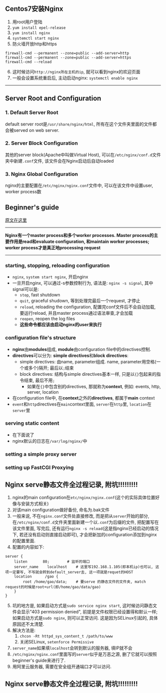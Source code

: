## Centos7安装Nginx
1. 用root用户登陆
2. ```yum install epel-release```
3. ```yum install nginx```
4. ```systemctl start nginx```
5. 防火墙开放http和https
```
firewall-cmd --permanent --zone=public --add-server=http
firewall-cmd --permanent --zone=public --add-server=https
firewall-cmd --reload
```
6. 这时候访问```http://nginx所在主机的ip```, 就可以看到nginx的欢迎页面
7. 一般会设置系统重启后, 主动启动nginx: ```systemctl enable nginx```

-----

## Server Root and Configuration
### 1. Default Server Root
default server root是```/usr/share/nginx/html```, 所有在这个文件夹里面的文件都会被served on web server.

### 2. Server Block Configuration
其他的server block(Apache中叫做Virtual Host), 可以在```/etc/nginx/conf.d```文件夹中新建```.conf```文件, 该文件会在Nginx启动后自动loaded

### 3. Nginx Global Configuration
nginx的主要配置在```/etc/nginx/nginx.conf```文件中, 可以在该文件中设置user, worker process数

## Beginner's guide

[原文在这里](http://nginx.org/en/docs/beginners_guide.html#conf_structure)

----

**Nginx有一个master process和多个worker processes. Master process的主要作用是read和evaluate configuration, 和maintain worker processes; worker process才是真正地processing request**

----

### starting, stopping, reloading configuration
- ```nginx```, ```system start nginx```, 开启nginx
- 一旦开启nginx, 可以通过-s参数控制行为, 语法是: ```nginx -s signal```, 其中signal可以是:
    * ```stop```, fast shutdown
    * ```quit```, graceful shudown, 等到处理完最后一个request, 才停止
    * ```reload```, reloading the configuration, 配置完conf文件后不会自动加载, 要运行reload, 并且master process通过语法审查,才会加载
    * ```reopen```, reopen the log files
    * **这些命令都应该由启动nginx的user来执行**

### configuration file's structure

- **nginx**由**modules**组成, **module**由configuration file中的directives控制.
- **directives**可以分为: **simple directives**和**block directives**:
    * simple directives: 由name, parameter组成. name, parameter用空格(一个或多个)隔开; 最后以```;```结束
    * block directives: 结构与simple directives基本一样, 只是以```{}```包起来的指令结束, 最后不用```;```
        + 如果在```{}```中包含别的directives, 那就称为**context**, 例如: events, http, server, location 
- 在configuration file中, 在**context**之外的**directives**, 都属于**main** context
- ```event```和```http```directives在```main```context里面, ```server```在```http```里, ```location```在```server```里

### serving static content

- 在下面说了
- nginx默认的日志在```/var/log/nginx/```中

### setting a simple proxy server

### setting up FastCGI Proxying


## Nginx serve静态文件全过程记录, 附坑!!!!!!!!!
1. nginx的main configuration在```etc/nginx/nginx.conf```(这个的实际具体位置好像与安装方式相关)
2. 对该main configuration做好备份, 命名为.bak文件
3. 一般来说, 不在```nginx.conf```文件处直接修改, 而是把从```server```开始的部分, 在```/etc/nginx/conf.d```文件夹里面新建一个以```.conf```为后缀的文件, 把配置写在该文件里面, 写完后, 还有运行```nginx -s reload```(这是指nginx已经启动的情况下, 若还没有启动则直接启动即可), 才会把新加的configuration添加到nginx的配置里面.
4. 配置的内容如下:
```
server {
    listen       80;        # 监听的端口
    server_name    localhost    # 这里写192.168.1.105(即本机ip)也可以, 这项一定要写, 不写就会转到default_server去, 这一项就是requet的HOST
    location      /gao {
        root /home/gao/data;    # 要serve 的静态文件的文件夹, match request的时候是root+url(即/home/gao/data/gao)
    }
}
```
5. 坑的地方是, 如果启动方式是```sudo service nginx start```, 这时候访问静态文件会显示"403 permission denied", 前提是文件权限已经设置得和默认一样; 如果启动方式是```sudo nginx```, 则可以正常访问. 这是因为SELinux引起的, 具体原因还不太清楚.
6. 解决方法是:
    1. ```chcon -Rt httpd_sys_content_t /path/to/www```
    2. 关闭SELinux, ```setenforce Permissive```
7. ```server_name```如果填```localhost```会转到默认的服务器, 填IP就不会
8. ```/etc/nginx/nginx.conf```里面写的```server```似乎是万恶之源, 删了它就可以按照beginner's guide来进行了.
9. 用阿里云服务器, 需要在安全组开通端口才可以访问.

## Nginx serve静态文件全过程记录, 附坑!!!!!!!!!